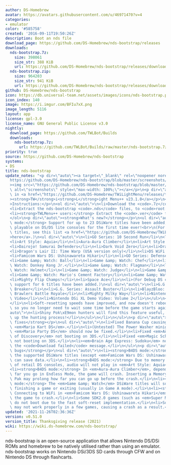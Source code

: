 ```yaml
---
author: DS-Homebrew
avatar: https://avatars.githubusercontent.com/u/46971470?v=4
categories:
- emulator
color: '#585758'
created: '2016-09-11T19:50:26Z'
description: Boot an nds file
download_page: https://github.com/DS-Homebrew/nds-bootstrap/releases
downloads:
  nds-bootstrap.7z:
    size: 398061
    size_str: 388 KiB
    url: https://github.com/DS-Homebrew/nds-bootstrap/releases/download/v0.51.0/nds-bootstrap.7z
  nds-bootstrap.zip:
    size: 964203
    size_str: 941 KiB
    url: https://github.com/DS-Homebrew/nds-bootstrap/releases/download/v0.51.0/nds-bootstrap.zip
github: DS-Homebrew/nds-bootstrap
icon: https://db.universal-team.net/assets/images/icons/nds-bootstrap.png
icon_index: 140
image: https://i.imgur.com/BFIu7xX.png
image_length: 5116
layout: app
license: gpl-3.0
license_name: GNU General Public License v3.0
nightly:
  download_page: https://github.com/TWLBot/Builds
  downloads:
    nds-bootstrap.7z:
      url: https://github.com/TWLBot/Builds/raw/master/nds-bootstrap.7z
priority: true
source: https://github.com/DS-Homebrew/nds-bootstrap
systems:
- DS
title: nds-bootstrap
update_notes: "<p dir=\"auto\"><a target=\"_blank\" rel=\"noopener noreferrer\" href=\"\
  https://github.com/DS-Homebrew/nds-bootstrap/blob/master/screenshots/v0.51.0/DSiWare%20on%20DS%20Phat.png?raw=true\"\
  ><img src=\"https://github.com/DS-Homebrew/nds-bootstrap/blob/master/screenshots/v0.51.0/DSiWare%20on%20DS%20Phat.png?raw=true\"\
  \ alt=\"screenshots\" style=\"max-width: 100%;\"></a></p>\n<p dir=\"auto\">Included\
  \ in <a href=\"https://github.com/DS-Homebrew/TWiLightMenu/releases/tag/v23.1.0\"\
  ><strong>TW</strong>i<strong>L</strong>ight Menu++ v23.1.0</a></p>\n<p dir=\"auto\"\
  >Instructions:</p>\n<ol dir=\"auto\">\n<li>Download the <code>.7z</code> file.</li>\n\
  <li>Extract the nds-bootstrap <code>.nds</code> files, to <code>root:/_nds</code>.</li>\n\
  <li><strong>TWLMenu++ users:</strong> Extract the <code>.ver</code> file to <code>root:/_nds/TWiLightMenu</code>.</li>\n\
  </ol>\n<p dir=\"auto\"><strong>What's new?</strong></p>\n<ul dir=\"auto\">\n<li><strong>B4DS\
  \ mode:</strong> Support for up to 23 DSiWare titles have been added, making them\
  \ playable on DS/DS lite consoles for the first time ever!<br>\n(For a list of supported\
  \ titles, see this list <a href=\"https://github.com/DS-Homebrew/TWiLightMenu/blob/c174faedd633b40b3e3ffa0368c2c8964e9ef16f/universal/include/incompatibleGameMap.h#L49\"\
  >here</a>.)\n<ul dir=\"auto\">\n<li>GO Series: 10 Second Run</li>\n<li>Ace Mathician</li>\n\
  <li>Art Style: Aquia</li>\n<li>Aura-Aura Climber</li>\n<li>Art Style: BASE 10</li>\n\
  <li>Dairojo! Samurai Defenders</li>\n<li>Dark Void Zero</li>\n<li>Dragon's Lair</li>\n\
  <li>Dragon's Lair II: Time Warp (USA version only)</li>\n<li>DS WiFi Settings</li>\n\
  <li>Famicom Wars DS: Ushinawareta Hikari</li>\n<li>GO Series: Defense Wars</li>\n\
  <li>Game &amp; Watch: Ball</li>\n<li>Game &amp; Watch: Chef</li>\n<li>Game &amp;\
  \ Watch: Donkey Kong Jr.</li>\n<li>Game &amp; Watch: Flagman</li>\n<li>Game &amp;\
  \ Watch: Helmet</li>\n<li>Game &amp; Watch: Judge</li>\n<li>Game &amp; Watch: Manhole</li>\n\
  <li>Game &amp; Watch: Mario's Cement Factory</li>\n<li>Game &amp; Watch: Vermin</li>\n\
  <li>Mighty Flip Champs!</li>\n<li>Space Ace</li>\n<li>(For Debug DS consoles, additional\
  \ support for 6 titles have been added.)\n<ul dir=\"auto\">\n<li>G.G. Series: All\
  \ Breaker</li>\n<li>G.G. Series: Assault Buster</li>\n<li>BlayzBloo: Super Melee\
  \ Brawlers Battle Royale</li>\n<li>Mighty Milky Way</li>\n<li>Nintendo DSi XL Demo\
  \ Video</li>\n<li>Nintendo DSi XL Demo Video: Volume 2</li>\n</ul>\n</li>\n</ul>\n\
  </li>\n<li>Soft-resetting speeds have improved, and now doesn't reboot the console,\
  \ so you no longer need to wait some time before the game starts again!\n<ul dir=\"\
  auto\">\n<li>Shiny Pok\xE9mon hunters will find this feature useful, as it'll speed\
  \ up the hunting process!</li>\n</ul>\n</li>\n</ul>\n<p dir=\"auto\"><strong>Bug\
  \ fixes</strong></p>\n<ul dir=\"auto\">\n<li>Fixed Banana Cup causing a crash in\
  \ <em>Mario Kart DS</em>.</li>\n<li>(Untested) The Power Washer minigame crash in\
  \ <em>Mario Party DS</em> should now be fixed.</li>\n<li>Fixed <em>Anno 1701: Dawn\
  \ of Discovery</em> not booting on 3DS.</li>\n<li>Fixed <em>Magic School Bus: Oceans</em>\
  \ not booting on 3DS.</li>\n<li><em>Brain Age Express: Sudoku</em> no longer shows\
  \ the <code>Download failed</code> message.</li>\n</ul>\n<p dir=\"auto\"><strong>Known\
  \ bugs</strong></p>\n<ul dir=\"auto\">\n<li><strong>B4DS mode:</strong> None of\
  \ the supported DSiWare titles (except <em>Famicom Wars DS: Ushinawareta Hikari</em>)\
  \ can save data.</li>\n<li><strong>B4DS mode:</strong> Due to memory limitations\
  \ of retail DS consoles, audio will not play in <em>Art Style: Aquia</em>.</li>\n\
  <li><strong>B4DS mode:</strong> In <em>Aura-Aura Climber</em>, depending on how\
  \ far you go in Endless Mode, the game will crash. Inserting a Memory Expansion\
  \ Pak may prolong how far you can go up before the crash.</li>\n<li><strong>B4DS\
  \ mode:</strong> The <em>Game &amp; Watch</em> DSiWare titles will softlock after\
  \ finishing a game or exiting (usually in Game A mode).</li>\n<li><strong>B4DS mode:</strong>\
  \ Connecting to WiFi in <em>Famicom Wars DS: Ushinawareta Hikari</em> will cause\
  \ the game to crash.</li>\n<li>Some SDK2.0 games (such as <em>Super Mario 64 DS</em>)\
  \ do not boot due to the fast soft-reset implementation.</li>\n<li>Soft-resetting\
  \ may not work properly in a few games, causing a crash as a result.</li>\n</ul>"
updated: '2021-11-26T02:36:36Z'
version: v0.51.0
version_title: Thanksgiving release (2021)
wiki: https://wiki.ds-homebrew.com/nds-bootstrap/
---
```

nds-bootstrap is an open-source application that allows Nintendo DS/DSi ROMs and homebrew to be natively utilised rather than using an emulator. nds-bootstrap works on Nintendo DSi/3DS SD cards through CFW and on Nintendo DS through flashcarts.